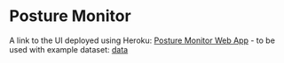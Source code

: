 # Posture Monitor
A link to the UI deployed using Heroku: [Posture Monitor Web App](posture-monitor.herokuapp.com) - to be used with example dataset: [data](https://github.com/jan-zajac/POSTURE_MONITOR_FINAL/blob/master/data_new_copy_copy.csv)
